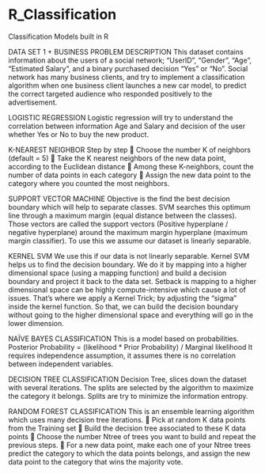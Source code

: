 # R_Classification
Classification Models built in R

DATA SET 1 + BUSINESS PROBLEM DESCRIPTION
This dataset contains information about the users of a social network; 
“UserID”, “Gender”, “Age”, “Estimated Salary”, and a binary purchased decision “Yes” or “No”. 
Social network has many business clients, and try to implement a classification algorithm when one business client launches 
a new car model, to predict the correct targeted audience who responded positively to the advertisement.

LOGISTIC REGRESSION
Logistic regression will try to understand the correlation between information Age and Salary
and decision of the user whether Yes or No to buy the new product. 

K-NEAREST NEIGHBOR 
Step by step
	Choose the number K of neighbors (default = 5)
	Take the K nearest neighbors of the new data point, according to the Euclidean distance 
	Among these K-neighbors, count the number of data points in each category
	Assign the new data point to the category where you counted the most neighbors.

SUPPORT VECTOR MACHINE 
Objective is the find the best decision boundary which will help to separate classes. 
SVM searches this optimum line through a maximum margin (equal distance between the classes). 
Those vectors are called the support vectors (Positive hyperplane / negative hyperplane) around 
the maximum margin hyperplane (maximum margin classifier). To use this we assume our dataset is linearly separable. 

KERNEL SVM 
We use this if our data is not linearly separable. Kernel SVM helps us to find the decision boundary.
We do it by mapping into a higher dimensional space (using a mapping function) and build a decision boundary and 
project it back to the data set. Setback is mapping to a higher dimensional space can be highly compute-intensive which cause 
a lot of issues. That’s where we apply a Kernel Trick; by adjusting the “sigma” inside the kernel function.
So that, we can build the decision boundary without going to the higher dimensional space and everything will go in the lower dimension.

NAÏVE BAYES CLASSIFICATION
This is a model based on probabilities. 
Posterior Probability = (likelihood * Prior Probability) / Marginal likelihood
It requires independence assumption, it assumes there is no correlation between independent variables. 

DECISION TREE CLASSIFICATION
Decision Tree, slices down the dataset with several iterations. The splits are selected by the algorithm to maximize 
the category it belongs. Splits are try to minimize the information entropy. 

RANDOM FOREST CLASSIFICATION
This is an ensemble learning algorithm which uses many decision tree iterations. 
	Pick at random K data points from the Training set
	Build the decision tree associated to these K data points
	Choose the number Ntree of trees you want to build and repeat the previous steps. 
	For a new data point, make each one of your Ntree trees predict the category to which 
the data points belongs, and assign the new data point to the category that wins the majority vote.

